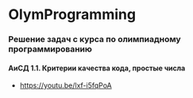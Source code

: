 # OlymProgramming

### Решение задач с курса по олимпиадному программированию

#### АиСД 1.1.  Критерии качества кода, простые числа
- https://youtu.be/lxf-i5fqPoA
